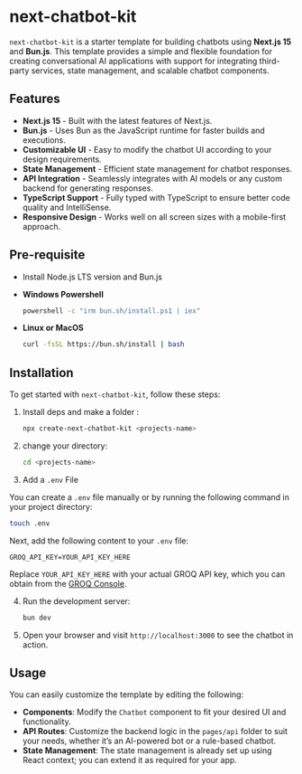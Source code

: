 # next-chatbot-kit

`next-chatbot-kit` is a starter template for building chatbots using **Next.js 15** and **Bun.js**. This template provides a simple and flexible foundation for creating conversational AI applications with support for integrating third-party services, state management, and scalable chatbot components.

## Features

- **Next.js 15** - Built with the latest features of Next.js.
- **Bun.js** - Uses Bun as the JavaScript runtime for faster builds and executions.
- **Customizable UI** - Easy to modify the chatbot UI according to your design requirements.
- **State Management** - Efficient state management for chatbot responses.
- **API Integration** - Seamlessly integrates with AI models or any custom backend for generating responses.
- **TypeScript Support** - Fully typed with TypeScript to ensure better code quality and IntelliSense.
- **Responsive Design** - Works well on all screen sizes with a mobile-first approach.

## Pre-requisite

- Install Node.js LTS version and Bun.js

- **Windows Powershell**
  ```bash
  powershell -c "irm bun.sh/install.ps1 | iex"
  ```
- **Linux or MacOS**
  ```bash
  curl -fsSL https://bun.sh/install | bash
  ```

## Installation

To get started with `next-chatbot-kit`, follow these steps:

1. Install deps and make a folder :

   ```bash
   npx create-next-chatbot-kit <projects-name>
   ```

2. change your directory:

   ```bash
   cd <projects-name>
   ```

3. Add a `.env` File

You can create a `.env` file manually or by running the following command in your project directory:

```bash
touch .env
```

Next, add the following content to your `.env` file:

```env
GROQ_API_KEY=YOUR_API_KEY_HERE
```

Replace `YOUR_API_KEY_HERE` with your actual GROQ API key, which you can obtain from the [GROQ Console](https://console.groq.com/keys).

4. Run the development server:

   ```bash
   bun dev
   ```

5. Open your browser and visit `http://localhost:3000` to see the chatbot in action.

## Usage

You can easily customize the template by editing the following:

- **Components**: Modify the `Chatbot` component to fit your desired UI and functionality.
- **API Routes**: Customize the backend logic in the `pages/api` folder to suit your needs, whether it’s an AI-powered bot or a rule-based chatbot.
- **State Management**: The state management is already set up using React context; you can extend it as required for your app.
